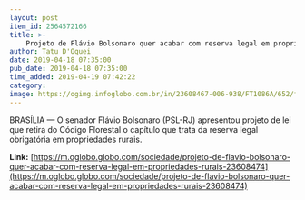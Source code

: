 ```yaml
---
layout: post
item_id: 2564572166
title: >-
    Projeto de Flávio Bolsonaro quer acabar com reserva legal em propriedades rurais
author: Tatu D'Oquei
date: 2019-04-18 07:35:00
pub_date: 2019-04-18 07:35:00
time_added: 2019-04-19 07:42:22
category: 
image: https://ogimg.infoglobo.com.br/in/23608467-006-938/FT1086A/652/flavio.jpg
---
```


BRASÍLIA — O senador Flávio Bolsonaro (PSL-RJ) apresentou projeto de lei que retira do Código Florestal o capítulo que trata da reserva legal obrigatória em propriedades rurais.

**Link:** [https://m.oglobo.globo.com/sociedade/projeto-de-flavio-bolsonaro-quer-acabar-com-reserva-legal-em-propriedades-rurais-23608474](https://m.oglobo.globo.com/sociedade/projeto-de-flavio-bolsonaro-quer-acabar-com-reserva-legal-em-propriedades-rurais-23608474)

